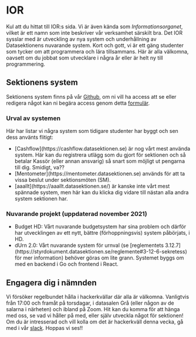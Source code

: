 # IOR

Kul att du hittat till IOR:s sida. Vi är även kända som _Informationsorganet_, vilket är ett namn som inte beskriver vår verksamhet särskilt bra. Det IOR sysslar med är utveckling av nya system och underhållning av Datasektionens nuvarande system. Kort och gott, vi är ett gäng studenter som tycker om att programmera och lära tillsammans. Här är alla välkomna, oavsett om du jobbat som utvecklare i några år eller är helt ny till programmering.

## Sektionens system

Sektionens system finns på vår [Github](https://dsekt.se/github-link-website), om ni vill ha access att se eller redigera något kan ni begära access genom detta [formulär](https://dsekt.se/github-access).

### Urval av systemen

Här har listar vi några system som tidigare studenter har byggt och sen dess använts flitigt:
<ul>
  <li>
    [Cashflow](https://cashflow.datasektionen.se) är nog vårt mest använda system. Här kan du registrera utlägg som du gjort för sektionen och så betalar Kassör (eller annan ansvarig) så snart som möjligt ut pengarna till dig. Smidigt, va??
  </li>
  <li>
    [Mentometer](https://mentometer.datasektionen.se) används för att ta vissa beslut under sektionsmöten (SM).
  </li>
  <li>
    [aaallt](https://aaallt.datasektionen.se/) är kanske inte vårt mest spännade system, men här kan du klicka dig vidare till nästan alla andra system sektionen har.
  </li>
</ul>

### Nuvarande projekt (uppdaterad november 2021)

<ul>
  <li>
    Budget HD: Vårt nuvarande budgetsystem har sina problem och därför har utvecklingen av ett nytt, bättre (förhoppningsvis) system påbörjats, i HD.
  </li>
  <li>
    dUrn 2.0: Vårt nuvarande system för urnval (se [reglementets 3.12.7](https://styrdokument.datasektionen.se/reglemente#3-12-6-sekretess) för mer information) behöver göras om lite grann. Systemet byggs om med en backend i Go och frontend i React.
  </li>
</ul>

## Engagera dig i nämnden

Vi försöker regelbundet hålla i hackerkvällar där alla är välkomna. Vanligtvis från 17:00 och framåt på torsdagar, i datasalen Grå (eller någon av de salarna i närheten) och ibland på Zoom. Hit kan du komma för att hänga med oss, se vad vi håller på med, eller själv utveckla något för sektionen! Om du är intresserad och vill kolla om det är hackerkväll denna vecka, gå med i vår [slack](https://ior.slack.com). Hoppas vi ses!!
